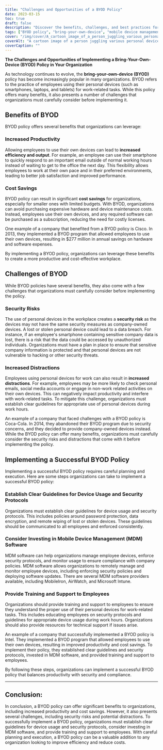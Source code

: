 ```yaml
---
title: "Challenges and Opportunities of a BYOD Policy"
date: 2023-03-15
toc: true
draft: false
description: "Discover the benefits, challenges, and best practices for implementing a BYOD policy in your organization."
tags: ["BYOD policy", "bring-your-own-device", "mobile device management", "productivity", "security risks", "cost savings", "employee training", "security protocols", "data encryption", "technical support", "work-related tasks", "job satisfaction", "company policies", "remote wiping", "MDM software", "employee devices", "security measures", "device usage", "compliance", "appropriate use"]
cover: "/img/cover/A_cartoon_image_of_a_person_juggling_various_personal_device.png"
coverAlt: "A cartoon image of a person juggling various personal devices (laptop, smartphone, tablet) and work-related items (documents, coffee cup)"
coverCaption: ""
---
```


**The Challenges and Opportunities of Implementing a Bring-Your-Own-Device (BYOD) Policy in Your Organization**

As technology continues to evolve, the **bring-your-own-device (BYOD)** policy has become increasingly popular in many organizations. BYOD refers to the practice of employees using their personal devices (such as smartphones, laptops, and tablets) for work-related tasks. While this policy offers many benefits, it also presents a number of challenges that organizations must carefully consider before implementing it.

## Benefits of BYOD

BYOD policy offers several benefits that organizations can leverage:

### Increased Productivity
Allowing employees to use their own devices can lead to **increased efficiency and output**. For example, an employee can use their smartphone to quickly respond to an important email outside of normal working hours instead of waiting to get to the office the next day. This flexibility allows employees to work at their own pace and in their preferred environments, leading to better job satisfaction and improved performance.

### Cost Savings
BYOD policy can result in significant **cost savings** for organizations, especially for smaller ones with limited budgets. With BYOD, organizations can avoid purchasing expensive hardware and device maintenance costs. Instead, employees use their own devices, and any required software can be purchased as a subscription, reducing the need for costly licenses.

One example of a company that benefited from a BYOD policy is Cisco. In 2013, they implemented a BYOD program that allowed employees to use their own devices, resulting in $277 million in annual savings on hardware and software expenses.

By implementing a BYOD policy, organizations can leverage these benefits to create a more productive and cost-effective workplace.

## Challenges of BYOD

While BYOD policies have several benefits, they also come with a few challenges that organizations must carefully consider before implementing the policy.

### Security Risks
The use of personal devices in the workplace creates a **security risk** as the devices may not have the same security measures as company-owned devices. A lost or stolen personal device could lead to a data breach. For instance, if an employee's smartphone containing sensitive company data is lost, there is a risk that the data could be accessed by unauthorized individuals. Organizations must have a plan in place to ensure that sensitive company information is protected and that personal devices are not vulnerable to hacking or other security threats.

### Increased Distractions
Employees using personal devices for work can also result in **increased distractions**. For example, employees may be more likely to check personal emails, social media accounts or engage in non-work related activities on their own devices. This can negatively impact productivity and interfere with work-related tasks. To mitigate this challenge, organizations must establish clear guidelines for appropriate use of personal devices during work hours.

An example of a company that faced challenges with a BYOD policy is Coca-Cola. In 2014, they abandoned their BYOD program due to security concerns, and they decided to provide company-owned devices instead. While the BYOD policy can offer many benefits, organizations must carefully consider the security risks and distractions that come with it before implementing the policy.

## Implementing a Successful BYOD Policy

Implementing a successful BYOD policy requires careful planning and execution. Here are some steps organizations can take to implement a successful BYOD policy:

### Establish Clear Guidelines for Device Usage and Security Protocols
Organizations must establish clear guidelines for device usage and security protocols. This includes policies around password protection, data encryption, and remote wiping of lost or stolen devices. These guidelines should be communicated to all employees and enforced consistently.

### Consider Investing in Mobile Device Management (MDM) Software
MDM software can help organizations manage employee devices, enforce security protocols, and monitor usage to ensure compliance with company policies. MDM software allows organizations to remotely manage and monitor employee devices, including enforcing security policies and deploying software updates. There are several MDM software providers available, including MobileIron, AirWatch, and Microsoft Intune.

### Provide Training and Support to Employees
Organizations should provide training and support to employees to ensure they understand the proper use of their personal devices for work-related tasks. This includes educating employees on security protocols and guidelines for appropriate device usage during work hours. Organizations should also provide resources for technical support if issues arise.

An example of a company that successfully implemented a BYOD policy is Intel. They implemented a BYOD program that allowed employees to use their own devices, resulting in improved productivity and cost savings. To implement their policy, they established clear guidelines and security protocols, invested in MDM software, and provided training and support to employees.

By following these steps, organizations can implement a successful BYOD policy that balances productivity with security and compliance.

______

## Conclusion:
In conclusion, a BYOD policy can offer significant benefits to organizations, including increased productivity and cost savings. However, it also presents several challenges, including security risks and potential distractions. To successfully implement a BYOD policy, organizations must establish clear guidelines for device usage and security protocols, consider investing in MDM software, and provide training and support to employees. With careful planning and execution, a BYOD policy can be a valuable addition to any organization looking to improve efficiency and reduce costs.
